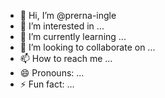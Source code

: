 - 👋 Hi, I’m @prerna-ingle
- 👀 I’m interested in ...
- 🌱 I’m currently learning ...
- 💞️ I’m looking to collaborate on ...
- 📫 How to reach me ...
- 😄 Pronouns: ...
- ⚡ Fun fact: ...

<!---
prerna-ingle/prerna-ingle is a ✨ special ✨ repository because its `README.md` (this file) appears on your GitHub profile.
You can click the Preview link to take a look at your changes.
--->
